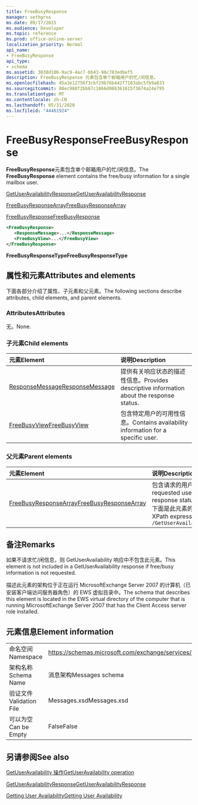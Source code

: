 ```yaml
---
title: FreeBusyResponse
manager: sethgros
ms.date: 09/17/2015
ms.audience: Developer
ms.topic: reference
ms.prod: office-online-server
localization_priority: Normal
api_name:
- FreeBusyResponse
api_type:
- schema
ms.assetid: 3038d106-9ac9-4ac7-bb43-96c783edbef5
description: FreeBusyResponse 元素包含单个邮箱用户的忙/闲信息。
ms.openlocfilehash: 45a3e12756f3cbf29b76b442f7103abc5fb9a833
ms.sourcegitcommit: 88ec988f2bb67c1866d06b361615f3674a24e795
ms.translationtype: MT
ms.contentlocale: zh-CN
ms.lasthandoff: 05/31/2020
ms.locfileid: "44461924"
---
```

# <a name="freebusyresponse"></a><span data-ttu-id="2da0f-103">FreeBusyResponse</span><span class="sxs-lookup"><span data-stu-id="2da0f-103">FreeBusyResponse</span></span>

<span data-ttu-id="2da0f-104">**FreeBusyResponse**元素包含单个邮箱用户的忙/闲信息。</span><span class="sxs-lookup"><span data-stu-id="2da0f-104">The **FreeBusyResponse** element contains the free/busy information for a single mailbox user.</span></span> 
  
[<span data-ttu-id="2da0f-105">GetUserAvailabilityResponse</span><span class="sxs-lookup"><span data-stu-id="2da0f-105">GetUserAvailabilityResponse</span></span>](getuseravailabilityresponse.md)
  
[<span data-ttu-id="2da0f-106">FreeBusyResponseArray</span><span class="sxs-lookup"><span data-stu-id="2da0f-106">FreeBusyResponseArray</span></span>](freebusyresponsearray.md)
  
[<span data-ttu-id="2da0f-107">FreeBusyResponse</span><span class="sxs-lookup"><span data-stu-id="2da0f-107">FreeBusyResponse</span></span>](freebusyresponse.md)
  
```xml
<FreeBusyResponse>
   <ResponseMessage>...</ResponseMessage>
   <FreeBusyView>...</FreeBusyView>
</FreeBusyResponse>
```

 <span data-ttu-id="2da0f-108">**FreeBusyResponseType**</span><span class="sxs-lookup"><span data-stu-id="2da0f-108">**FreeBusyResponseType**</span></span>
## <a name="attributes-and-elements"></a><span data-ttu-id="2da0f-109">属性和元素</span><span class="sxs-lookup"><span data-stu-id="2da0f-109">Attributes and elements</span></span>

<span data-ttu-id="2da0f-110">下面各部分介绍了属性、子元素和父元素。</span><span class="sxs-lookup"><span data-stu-id="2da0f-110">The following sections describe attributes, child elements, and parent elements.</span></span>
  
### <a name="attributes"></a><span data-ttu-id="2da0f-111">Attributes</span><span class="sxs-lookup"><span data-stu-id="2da0f-111">Attributes</span></span>

<span data-ttu-id="2da0f-112">无。</span><span class="sxs-lookup"><span data-stu-id="2da0f-112">None.</span></span>
  
### <a name="child-elements"></a><span data-ttu-id="2da0f-113">子元素</span><span class="sxs-lookup"><span data-stu-id="2da0f-113">Child elements</span></span>

|<span data-ttu-id="2da0f-114">**元素**</span><span class="sxs-lookup"><span data-stu-id="2da0f-114">**Element**</span></span>|<span data-ttu-id="2da0f-115">**说明**</span><span class="sxs-lookup"><span data-stu-id="2da0f-115">**Description**</span></span>|
|:-----|:-----|
|[<span data-ttu-id="2da0f-116">ResponseMessage</span><span class="sxs-lookup"><span data-stu-id="2da0f-116">ResponseMessage</span></span>](responsemessage.md) <br/> |<span data-ttu-id="2da0f-117">提供有关响应状态的描述性信息。</span><span class="sxs-lookup"><span data-stu-id="2da0f-117">Provides descriptive information about the response status.</span></span>  <br/> |
|[<span data-ttu-id="2da0f-118">FreeBusyView</span><span class="sxs-lookup"><span data-stu-id="2da0f-118">FreeBusyView</span></span>](freebusyview.md) <br/> |<span data-ttu-id="2da0f-119">包含特定用户的可用性信息。</span><span class="sxs-lookup"><span data-stu-id="2da0f-119">Contains availability information for a specific user.</span></span>  <br/> |
   
### <a name="parent-elements"></a><span data-ttu-id="2da0f-120">父元素</span><span class="sxs-lookup"><span data-stu-id="2da0f-120">Parent elements</span></span>

|<span data-ttu-id="2da0f-121">**元素**</span><span class="sxs-lookup"><span data-stu-id="2da0f-121">**Element**</span></span>|<span data-ttu-id="2da0f-122">**说明**</span><span class="sxs-lookup"><span data-stu-id="2da0f-122">**Description**</span></span>|
|:-----|:-----|
|[<span data-ttu-id="2da0f-123">FreeBusyResponseArray</span><span class="sxs-lookup"><span data-stu-id="2da0f-123">FreeBusyResponseArray</span></span>](freebusyresponsearray.md) <br/> |<span data-ttu-id="2da0f-124">包含请求的用户的可用性信息和响应状态。</span><span class="sxs-lookup"><span data-stu-id="2da0f-124">Contains the requested users' availability information and the response status.</span></span>  <br/> <span data-ttu-id="2da0f-125">下面是此元素的 XPath 表达式： </span><span class="sxs-lookup"><span data-stu-id="2da0f-125">The following is the XPath expression to this element:</span></span>  <br/>  `/GetUserAvailabilityResponse/FreeBusyResponseArray` <br/> |
   
## <a name="remarks"></a><span data-ttu-id="2da0f-126">备注</span><span class="sxs-lookup"><span data-stu-id="2da0f-126">Remarks</span></span>

<span data-ttu-id="2da0f-127">如果不请求忙/闲信息，则 GetUserAvailability 响应中不包含此元素。</span><span class="sxs-lookup"><span data-stu-id="2da0f-127">This element is not included in a GetUserAvailability response if free/busy information is not requested.</span></span>
  
<span data-ttu-id="2da0f-128">描述此元素的架构位于正在运行 MicrosoftExchange Server 2007 的计算机（已安装客户端访问服务器角色）的 EWS 虚拟目录中。</span><span class="sxs-lookup"><span data-stu-id="2da0f-128">The schema that describes this element is located in the EWS virtual directory of the computer that is running MicrosoftExchange Server 2007 that has the Client Access server role installed.</span></span>
  
## <a name="element-information"></a><span data-ttu-id="2da0f-129">元素信息</span><span class="sxs-lookup"><span data-stu-id="2da0f-129">Element information</span></span>

|||
|:-----|:-----|
|<span data-ttu-id="2da0f-130">命名空间</span><span class="sxs-lookup"><span data-stu-id="2da0f-130">Namespace</span></span>  <br/> |https://schemas.microsoft.com/exchange/services/2006/messages  <br/> |
|<span data-ttu-id="2da0f-131">架构名称</span><span class="sxs-lookup"><span data-stu-id="2da0f-131">Schema Name</span></span>  <br/> |<span data-ttu-id="2da0f-132">消息架构</span><span class="sxs-lookup"><span data-stu-id="2da0f-132">Messages schema</span></span>  <br/> |
|<span data-ttu-id="2da0f-133">验证文件</span><span class="sxs-lookup"><span data-stu-id="2da0f-133">Validation File</span></span>  <br/> |<span data-ttu-id="2da0f-134">Messages.xsd</span><span class="sxs-lookup"><span data-stu-id="2da0f-134">Messages.xsd</span></span>  <br/> |
|<span data-ttu-id="2da0f-135">可以为空</span><span class="sxs-lookup"><span data-stu-id="2da0f-135">Can be Empty</span></span>  <br/> |<span data-ttu-id="2da0f-136">False</span><span class="sxs-lookup"><span data-stu-id="2da0f-136">False</span></span>  <br/> |
   
## <a name="see-also"></a><span data-ttu-id="2da0f-137">另请参阅</span><span class="sxs-lookup"><span data-stu-id="2da0f-137">See also</span></span>



[<span data-ttu-id="2da0f-138">GetUserAvailability 操作</span><span class="sxs-lookup"><span data-stu-id="2da0f-138">GetUserAvailability operation</span></span>](getuseravailability-operation.md)
  
[<span data-ttu-id="2da0f-139">GetUserAvailabilityResponse</span><span class="sxs-lookup"><span data-stu-id="2da0f-139">GetUserAvailabilityResponse</span></span>](getuseravailabilityresponse.md)


[<span data-ttu-id="2da0f-140">Getting User Availability</span><span class="sxs-lookup"><span data-stu-id="2da0f-140">Getting User Availability</span></span>](https://msdn.microsoft.com/library/d4133fcb-9b0f-4e6b-aadf-a389da83516a%28Office.15%29.aspx)

